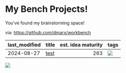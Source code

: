 # My Bench Projects!

You've found my brainstorming space!

via: https://github.com/dmarx/workbench

|last_modified|title|est. idea maturity|tags
|:---|:---|---:|:---|
|2024-08-27|[test](article.md)|263|[![](https://img.shields.io/badge/tag-playing_around-c5d714)](./tags/playing_around.md)|

[![](https://img.shields.io/badge/tag-playing_around-c5d714)](./tags/playing_around.md)